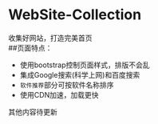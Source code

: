 # WebSite-Collection
收集好网站，打造完美首页  
##页面特点：  
 * 使用bootstrap控制页面样式，排版不会乱
 * 集成Google搜索(科学上网)和百度搜索
 * `软件推荐`部分可按软件名称排序
 * 使用CDN加速，加载更快
 
 其他内容待更新
 
